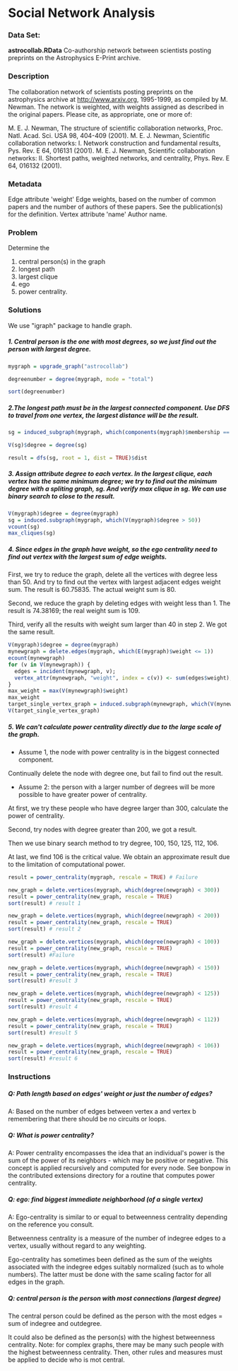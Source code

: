 # Social Network Analysis
### Data Set:
**astrocollab.RData**Co-authorship network between scientists posting preprints on the Astrophysics E-Print archive.### DescriptionThe collaboration network of scientists posting preprints on the astrophysics archive at http://www.arxiv.org, 1995-1999, as compiled by M. Newman. The network is weighted, with weights assigned as described in the original papers. Please cite, as appropriate, one or more of:M. E. J. Newman, The structure of scientific collaboration networks, Proc. Natl. Acad. Sci. USA 98, 404-409 (2001).M. E. J. Newman, Scientific collaboration networks: I. Network construction and fundamental results, Pys. Rev. E 64, 016131 (2001).M. E. J. Newman, Scientific collaboration networks: II. Shortest paths, weighted networks, and centrality, Phys. Rev. E 64, 016132 (2001).### MetadataEdge attribute 'weight'Edge weights, based on the number of common papers and the number of authors of these papers. See the publication(s) for the definition. Vertex attribute 'name'Author name. 

### Problem
Determine the 

1. central person(s) in the graph
2. longest path
3. largest clique
4. ego
5. power centrality. 

### Solutions
We use "igraph" package to handle graph.
##### 1. Central person is the one with most degrees, so we just find out the person with largest degree.
```r
mygraph = upgrade_graph("astrocollab")

degreenumber = degree(mygraph, mode = "total")

sort(degreenumber)
```

##### 2.The longest path must be in the largest connected component. Use DFS to travel from one vertex, the largest distance will be the result.
```r
sg = induced_subgraph(mygraph, which(components(mygraph)$membership == 1))

V(sg)$degree = degree(sg)

result = dfs(sg, root = 1, dist = TRUE)$dist
```

##### 3. Assign attribute degree to each vertex. In the largest clique, each vertex has the same minimum degree; we try to find out the minimum degree with a spliting graph, sg. And verify max clique in sg. We can use binary search to close to the result.

```r
V(mygraph)$degree = degree(mygraph)
sg = induced.subgraph(mygraph, which(V(mygraph)$degree > 50))
vcount(sg)
max_cliques(sg)
```

##### 4. Since edges in the graph have weight, so the ego centrality need to find out vertex with the largest sum of edge weights.

First, we try to reduce the graph, delete all the vertices with degree less than 50. And try to find out the vertex with largest adjacent edges weight sum.
The result is 60.75835. The actual weight sum is 80.

Second, we reduce the graph by deleting edges with weight less than 1. The result is 74.38169; the real weight sum is 109.

Third, verify all the results with weight sum larger than 40 in step 2. We got the same result.

```r
V(mygraph)$degree = degree(mygraph)
mynewgraph = delete.edges(mygraph, which(E(mygraph)$weight <= 1))
ecount(mynewgraph)
for (v in V(mynewgraph)) {
  edges = incident(mynewgraph, v);
  vertex_attr(mynewgraph, "weight", index = c(v)) <- sum(edges$weight);
}
max_weight = max(V(mynewgraph)$weight)
max_weight
target_single_vertex_graph = induced.subgraph(mynewgraph, which(V(mynewgraph)$weight == max_weight))
V(target_single_vertex_graph)
```

##### 5. We can't calculate power centrality directly due to the large scale of the graph.

- Assume 1, the node with power centrality is in the biggest connected component.

Continually delete the node with degree one, but fail to find out the result.

- Assume 2: the person with a larger number of degrees will be more possible to have greater power of centrality.

At first, we try these people who have degree larger than 300, calculate the power of centrality.

Second, try nodes with degree greater than 200, we got a result.

Then we use binary search method to try degree, 100, 150, 125, 112, 106.

At last, we find 106 is the critical value. We obtain an approximate result due to the limitation of computational power.

```r
result = power_centrality(mygraph, rescale = TRUE) # Failure

new_graph = delete.vertices(mygraph, which(degree(newgraph) < 300))
result = power_centrality(new_graph, rescale = TRUE)
sort(result) # result 1

new_graph = delete.vertices(mygraph, which(degree(newgraph) < 200))
result = power_centrality(new_graph, rescale = TRUE)
sort(result) # result 2

new_graph = delete.vertices(mygraph, which(degree(newgraph) < 100))
result = power_centrality(new_graph, rescale = TRUE)
sort(result) #Failure

new_graph = delete.vertices(mygraph, which(degree(newgraph) < 150))
result = power_centrality(new_graph, rescale = TRUE)
sort(result) #result 3

new_graph = delete.vertices(mygraph, which(degree(newgraph) < 125))
result = power_centrality(new_graph, rescale = TRUE)
sort(result) #result 4

new_graph = delete.vertices(mygraph, which(degree(newgraph) < 112))
result = power_centrality(new_graph, rescale = TRUE)
sort(result) #result 5

new_graph = delete.vertices(mygraph, which(degree(newgraph) < 106))
result = power_centrality(new_graph, rescale = TRUE)
sort(result) #result 6 

```

### Instructions
##### Q: Path length based on edges' weight or just the number of edges?

A: Based on the number of edges between vertex a and vertex b remembering that there should be no circuits or loops.

##### Q: What is power centrality?

A: Power centrality encompasses the idea that an individual's power is the sum of the power of its neighbors - which may be positive or negative. This concept is applied recursively and computed for every node.
See bonpow in the contributed extensions directory for a routine that computes power centrality.

##### Q: ego: find biggest immediate neighborhood (of a single vertex)

A: Ego-centrality is similar to or equal to betweenness centrality depending on the reference you consult.

Betweenness centrality is a measure of the number of indegree edges to a vertex, usually without regard to any weighting.

Ego-centrality has sometimes been defined as the sum of the weights associated with the indegree edges suitably normalized (such as to whole numbers). The latter must be done with the same scaling factor for all edges in the graph.

##### Q: central person is the person with most connections (largest degree)

The central person could be defined as the person with the most edges = sum of indegree and outdegree.

It could also be defined as the person(s) with the highest betweenness centrality.
Note: for complex graphs, there may be many such people with the highest betweenness centrality. Then, other rules and measures must be applied to decide who is mot central.







